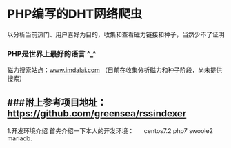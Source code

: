 <h1>PHP编写的DHT网络爬虫</h1> 

以分析当前热门、用户喜好为目的，收集和查看磁力链接和种子，当然少不了证明<h3>PHP是世界上最好的语言 ^_^</h3>

磁力搜索站点：www.imdalai.com （目前在收集分析磁力和种子阶段，尚未提供搜索）

###附上参考项目地址：https://github.com/greensea/rssindexer
--------------------------------------------------------------------------------------------------------
1.开发环境介绍
    首先介绍一下本人的开发环境：
      centos7.2
      php7
      swoole2
      mariadb.



